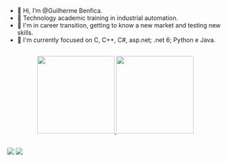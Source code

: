 - 👋 Hi, I’m @Guilherme Benfica.
-  🦾 Technology academic training in industrial automation.
- 👀 I'm in career transition, getting to know a new market and testing new skills.
- 🌱  I'm currently focused on C, C++, C#, asp.net; .net 6; Python e Java.

##

<div align="center">
  <a href="https://github.com/Guilherme-Benfica">
  <img height="180em" src="https://github-readme-stats.vercel.app/api?username=Guilherme-Benfica&show_icons=true&theme=radical&include_all_commits=true&count_private=true"/>
  <img height="180em" src="https://github-readme-stats.vercel.app/api/top-langs/?username=Guilherme-Benfica&layout=compact&langs_count=7&theme=radical"/>
</div>
   
##


  

<div>
   <a href = "mailto:guilhermee.benfica@gmail.com"><img src="https://img.shields.io/badge/Gmail-D14836?style=for-the-badge&logo=gmail&logoColor=white" target="_blank"></a>
  <a href="https://www.linkedin.com/in/guilherme-benfica" target="_blank"><img src="https://img.shields.io/badge/-LinkedIn-%230077B5?style=for-the-badge&logo=linkedin&logoColor=white" target="_blank"></a> 
  
</div>
   
  
